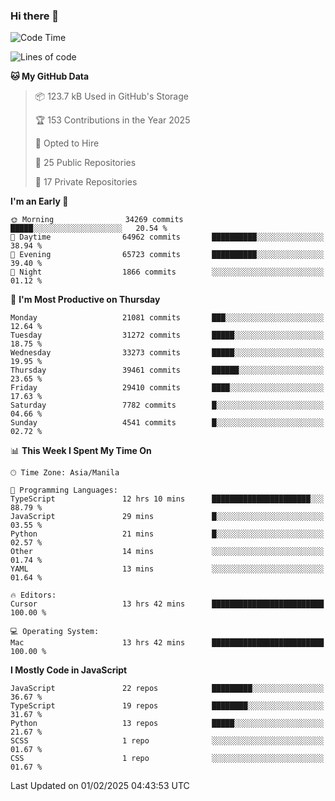 ### Hi there 👋

<!--START_SECTION:waka-->
![Code Time](http://img.shields.io/badge/Code%20Time-1%2C427%20hrs%203%20mins-blue)

![Lines of code](https://img.shields.io/badge/From%20Hello%20World%20I%27ve%20Written-63.9%20million%20lines%20of%20code-blue)

**🐱 My GitHub Data** 

> 📦 123.7 kB Used in GitHub's Storage 
 > 
> 🏆 153 Contributions in the Year 2025
 > 
> 💼 Opted to Hire
 > 
> 📜 25 Public Repositories 
 > 
> 🔑 17 Private Repositories 
 > 
**I'm an Early 🐤** 

```text
🌞 Morning                34269 commits       █████░░░░░░░░░░░░░░░░░░░░   20.54 % 
🌆 Daytime                64962 commits       ██████████░░░░░░░░░░░░░░░   38.94 % 
🌃 Evening                65723 commits       ██████████░░░░░░░░░░░░░░░   39.40 % 
🌙 Night                  1866 commits        ░░░░░░░░░░░░░░░░░░░░░░░░░   01.12 % 
```
📅 **I'm Most Productive on Thursday** 

```text
Monday                   21081 commits       ███░░░░░░░░░░░░░░░░░░░░░░   12.64 % 
Tuesday                  31272 commits       █████░░░░░░░░░░░░░░░░░░░░   18.75 % 
Wednesday                33273 commits       █████░░░░░░░░░░░░░░░░░░░░   19.95 % 
Thursday                 39461 commits       ██████░░░░░░░░░░░░░░░░░░░   23.65 % 
Friday                   29410 commits       ████░░░░░░░░░░░░░░░░░░░░░   17.63 % 
Saturday                 7782 commits        █░░░░░░░░░░░░░░░░░░░░░░░░   04.66 % 
Sunday                   4541 commits        █░░░░░░░░░░░░░░░░░░░░░░░░   02.72 % 
```


📊 **This Week I Spent My Time On** 

```text
🕑︎ Time Zone: Asia/Manila

💬 Programming Languages: 
TypeScript               12 hrs 10 mins      ██████████████████████░░░   88.79 % 
JavaScript               29 mins             █░░░░░░░░░░░░░░░░░░░░░░░░   03.55 % 
Python                   21 mins             █░░░░░░░░░░░░░░░░░░░░░░░░   02.57 % 
Other                    14 mins             ░░░░░░░░░░░░░░░░░░░░░░░░░   01.74 % 
YAML                     13 mins             ░░░░░░░░░░░░░░░░░░░░░░░░░   01.64 % 

🔥 Editors: 
Cursor                   13 hrs 42 mins      █████████████████████████   100.00 % 

💻 Operating System: 
Mac                      13 hrs 42 mins      █████████████████████████   100.00 % 
```

**I Mostly Code in JavaScript** 

```text
JavaScript               22 repos            █████████░░░░░░░░░░░░░░░░   36.67 % 
TypeScript               19 repos            ████████░░░░░░░░░░░░░░░░░   31.67 % 
Python                   13 repos            █████░░░░░░░░░░░░░░░░░░░░   21.67 % 
SCSS                     1 repo              ░░░░░░░░░░░░░░░░░░░░░░░░░   01.67 % 
CSS                      1 repo              ░░░░░░░░░░░░░░░░░░░░░░░░░   01.67 % 
```




 Last Updated on 01/02/2025 04:43:53 UTC
<!--END_SECTION:waka-->
